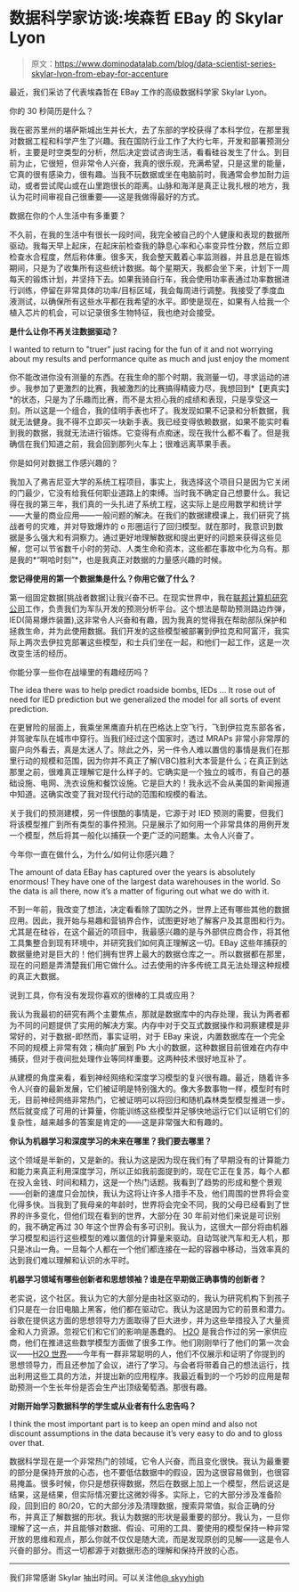 # 数据科学家访谈:埃森哲 EBay 的 Skylar Lyon

> 原文：<https://www.dominodatalab.com/blog/data-scientist-series-skylar-lyon-from-ebay-for-accenture>

最近，我们采访了代表埃森哲在 EBay 工作的高级数据科学家 Skylar Lyon。

你的 30 秒简历是什么？

我在密苏里州的堪萨斯城出生并长大，去了东部的学校获得了本科学位，在那里我对数据工程和科学产生了兴趣。我在国防行业工作了大约七年，开发和部署预测分析，主要是时空类型的分析，然后决定尝试咨询生活，看看硅谷发生了什么。到目前为止，它很短，但非常令人兴奋，我真的很乐观，充满希望，只是这里的能量，它真的很有感染力，很有趣。当我不玩数据或坐在电脑前时，我通常会参加耐力运动，或者尝试爬山或在山里跑很长的距离。山脉和海洋是真正让我扎根的地方，我认为花时间审视自己很重要——这是我做得最好的方式。

数据在你的个人生活中有多重要？

不久前，在我的生活中有很长一段时间，我完全被自己的个人健康和表现的数据所驱动。我每天早上起床，在起床前检查我的静息心率和心率变异性分数，然后立即检查水合程度，然后称体重。很多天，我会整天戴着心率监测器，并且总是在锻炼期间，只是为了收集所有这些统计数据。每个星期天，我都会坐下来，计划下一周每天的锻炼计划，并坚持下去。如果我骑自行车，我会使用功率表通过功率数据进行训练，停留在非常具体的功率/目标区域，我会每周进行调整。我接受了季度血液测试，以确保所有这些水平都在我希望的水平。即使是现在，如果有人给我一个植入芯片的机会，可以记录很多生物特征，我也绝对会接受。

**是什么让你不再关注数据驱动？**

I wanted to return to "truer" just racing for the fun of it and not worrying about my results and performance quite as much and just enjoy the moment

你不能改进你没有测量的东西。在我生命的那个时期，我测量一切，寻求运动的进步。我参加了更激烈的比赛，我被激烈的比赛搞得精疲力尽，我想回到*【更真实】*的状态，只是为了乐趣而比赛，而不是太担心我的成绩和表现，只是享受这一刻。所以这是一个组合，我的佳明手表也坏了。我发现如果不记录和分析数据，我就无法健身。我不得不立即买一块新手表。我已经变得依赖数据，如果不能实时看到我的数据，我就无法进行锻炼。它变得有点痴迷，现在我什么都不看了。但是我确信在我们知道之前，我会回到那列火车上；很难远离苹果手表。

你是如何对数据工作感兴趣的？

我加入了弗吉尼亚大学的系统工程项目，事实上，我选择这个项目只是因为它关闭的门最少，它没有给我任何职业道路上的束缚。当时我不确定自己想要什么。我记得在我的第三年，我们真的一头扎进了系统工程，这实际上是应用数学和统计学——大量的商业应用——一般问题的解决。在我们的数据建模课上，我们研究了挑战者号的灾难，并对导致爆炸的 o 形圈运行了回归模型。就在那时，我意识到数据是多么强大和有洞察力。通过更好地理解数据和提出更好的问题来获得这些见解，您可以节省数千小时的劳动、人类生命和资本，这些都在事故中化为乌有。那是我的*“啊哈时刻”*，也是我真正对数据的力量感兴趣的时候。

**您记得使用的第一个数据集是什么？你用它做了什么？**

第一组固定数据[挑战者数据]让我兴奋不已。在现实世界中，我在[联邦计算机研究公司](http://www.ccri.com/)工作，负责我们为军队开发的预测分析平台。这个想法是帮助预测路边炸弹，IED(简易爆炸装置),这非常令人兴奋和有趣，因为我真的觉得我在帮助部队保护和拯救生命，并为此使用数据。我们开发的这些模型被部署到伊拉克和阿富汗，我实际上两次去伊拉克部署这些模型，和士兵们坐在一起，和他们一起工作，这是一次改变生活的经历。

你能分享一些你在战壕里的有趣经历吗？

The idea there was to help predict roadside bombs, IEDs ... It rose out of need for IED prediction but we generalized the model for all sorts of event prediction.

在更冒险的层面上，我乘坐黑鹰直升机在巴格达上空飞行，飞到伊拉克东部各省，并驾驶车队在城市中穿行。当我们经过这个国家时，透过 MRAPs 非常小非常厚的窗户向外看去，真是太迷人了。除此之外，另一件令人难以置信的事情是我们在那里行动的规模和范围，因为你并不真正了解(VBC)胜利大本营是什么；在真正到达那里之前，很难真正理解它是什么样子的。它确实是一个独立的城市，有自己的基础设施、电网、洗衣设施和餐饮设施。它是巨大的！我永远不会从美国的新闻报道中知道。这确实改变了我对现代行动的范围和规模的看法。

关于我们的预测建模，另一件很酷的事情是，它源于对 IED 预测的需要，但我们将该模型推广到所有类型的事件预测。只是展示了如何用一个非常具体的用例开发一个模型，然后将其一般化以捕获一个更广泛的问题集。太令人兴奋了。

今年你一直在做什么，为什么/如何让你感兴趣？

The amount of data EBay has captured over the years is absolutely enormous! They have one of the largest data warehouses in the world. So the data is all there, now it’s a matter of figuring out what we do with it.

不到一年前，我改变了想法，决定看看除了国防之外，世界上还有哪些其他的数据应用。因此，我开始与易趣和营销界合作，试图更好地了解客户及其意图和行为。尤其是在硅谷，在这个最近的项目中，我最感兴趣的是与外部供应商合作，将其他工具集整合到现有环境中，并研究我们如何真正理解这一切。EBay 这些年捕获的数据量绝对是巨大的！他们拥有世界上最大的数据仓库之一。所以数据都在那里，现在的问题是弄清楚我们用它做什么。过去使用的许多传统工具无法处理这种规模的真正大数据。

说到工具，你有没有发现你喜欢的很棒的工具或应用？

我认为我最初的研究有两个主要焦点，那就是数据库中的内存处理，我认为两者都为不同的问题提供了实用的解决方案。内存中对于交互式数据操作和洞察建模是非常好的，对于数据-即然而，事实证明，对于 EBay 来说，内置数据库在一个完全不同的规模上非常有效；横向扩展到 Pb 大小的数据，这种数据目前很难在内存中捕获，但对于夜间批处理作业等同样重要。这两种技术很好地互补了。

从建模的角度来看，看到神经网络和深度学习模型的复兴很有趣。最近，随着许多令人兴奋的最新发展，它们被证明是特别强大的。像大多数事物一样，模型时有时无，目前神经网络非常热门，它被证明可以将回归和随机森林类型模型推进一步。然后就变成了可用的计算量，你能训练这些模型并足够快地运行它们以证明它们的复杂性，越来越多的答案是肯定的——这是非常强大和有趣的。

**你认为机器学习和深度学习的未来在哪里？我们要去哪里？**

这个领域是半新的，又是新的。我认为这是因为现在我们有了早期没有的计算能力和能力来真正利用深度学习，所以正如我前面提到的，现在它正在复苏，每个人都在投入金钱、时间和精力，这是一个热门话题。我看到了趋势的形成和整个景观——创新的速度只会加快，我认为这将让许多人措手不及，他们周围的世界将会变化得多快。当我到了我母亲的年龄时，世界将会完全不同，我的父母已经看到了世界的许多变化，但他们现在看到的世界，大部分在 30 年前对他们来说是可识别的，我不确定再过 30 年这个世界会有多可识别。我认为，这很大一部分将由机器学习模型和运行这些模型的难以置信的计算量来驱动。自动驾驶汽车和无人机，那只是冰山一角。一旦每个人都在一个他们都连接在一起的容器中移动，当效率真的达到我们难以理解和认识的水平时。

**机器学习领域有哪些创新者和思想领袖？谁是在早期做正确事情的创新者？**

老实说，这个社区。我认为它的大部分是由社区驱动的，我认为研究机构下到孩子们只是在一台旧电脑上黑客，他们都在驱动它。我认为这是因为它的前景和潜力。谷歌在提供这方面的思想领导力方面取得了巨大进步，并为这些举措投入了大量资金和人力资源。忽视它们和它们的影响是愚蠢的。 [H2O](http://0xdata.com/) 是我合作过的另一家供应商，他们在推进这些数学模型方面做了很多工作。他们刚刚举行了他们的第一次会议——[H2O 世界](http://0xdata.com/h2o-world/)——今年有一群非常聪明的人，他们不仅展示和证明了你提到的思想领导力，而且还参加了会议，进行了学习。与会者将带着自己的想法运行，找出利用这些工具的方法，并提出新的应用程序。我最近看到的一个巧妙的应用是帮助预测一个生长年份是否会生产出顶级葡萄酒。那很有趣。

**对刚开始学习数据科学的学生或从业者有什么忠告吗？**

I think the most important part is to keep an open mind and also not discount assumptions in the data because it’s very easy to do and to gloss over that.

数据科学现在是一个非常热门的领域，它令人兴奋，而且变化很快。我认为最重要的部分是保持开放的心态，也不要低估数据中的假设，因为这很容易做到，也很容易掩盖。很多时候，你只是想获得数据，然后在数据上加上一个模型，然后说这是结果，这是结果，但实际情况要比这微妙得多。实际上，它的大部分涉及准备阶段，回到旧的 80/20，它的大部分涉及清理数据，搜索异常值，拟合正确的分布，并真正了解数据的形状。我认为数据的形状是最重要的部分。我认为，一旦你理解了这一点，并且能够对数据、假设、可用的工具、要使用的模型保持一种非常开放的思维和观点，那么你就不仅仅是随大流，而是发现原创的见解——这是令人兴奋的部分。而这一切都源于对数据形态的理解和保持开放的心态。

* * *

我们非常感谢 Skylar 抽出时间。可以关注他[@ skyyhigh](https://twitter.com/skyyhigh)